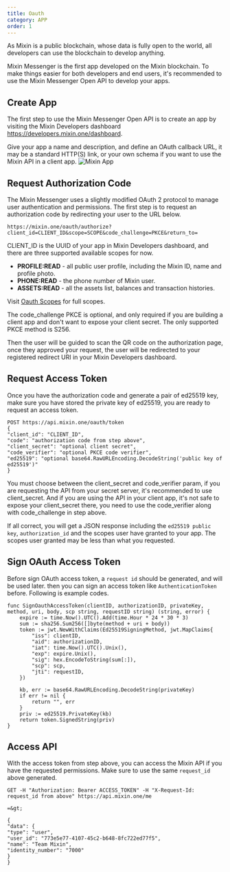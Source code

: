 ```yaml
---
title: Oauth
category: APP
order: 1
---
```


As Mixin is a public blockchain, whose data is fully open to the world, all developers can use the blockchain to develop anything.

Mixin Messenger is the first app developed on the Mixin blockchain. To make things easier for both developers and end users, it's recommended to use the Mixin Messenger Open API to develop your apps.

## Create App

The first step to use the Mixin Messenger Open API is to create an app by visiting the Mixin Developers dashboard https://developers.mixin.one/dashboard.

Give your app a name and description, and define an OAuth callback URL, it may be a standard HTTP(S) link, or your own schema if you want to use the Mixin API in a client app. ![Mixin App](https://images.mixin.one/SWLWR9P7zQ2vu_BfNEBGFmZtQVKWj7fJu156FaVytQgdRghW8mUT7ar62jkvyY7W2vCccljlLtPP3OTSkaJAa1w)

## Request Authorization Code

The Mixin Messenger uses a slightly modified OAuth 2 protocol to manage user authentication and permissions. The first step is to request an authorization code by redirecting your user to the URL below.

`https://mixin.one/oauth/authorize?client_id=CLIENT_ID&scope=SCOPE&code_challenge=PKCE&return_to=`

CLIENT_ID is the UUID of your app in Mixin Developers dashboard, and there are three supported available scopes for now.

* <strong>PROFILE:READ</strong> - all public user profile, including the Mixin ID, name and profile photo.
* <strong>PHONE:READ</strong> - the phone number of Mixin user.</li>
* <strong>ASSETS:READ</strong> - all the assets list, balances and transaction histories.

Visit [Oauth Scopes](/api/b-apps/oauth-scopes/) for full scopes.

The code_challenge PKCE is optional, and only required if you are building a client app and don't want to expose your client secret. The only supported PKCE method is S256.

Then the user will be guided to scan the QR code on the authorization page, once they approved your request, the user will be redirected to your registered redirect URI in your Mixin Developers dashboard.

## Request Access Token

Once you have the authorization code and generate a pair of ed25519 key, make sure you have stored the private key of ed25519, you are ready to request an access token.

```
POST https://api.mixin.one/oauth/token
{
"client_id": "CLIENT_ID",
"code": "authorization code from step above",
"client_secret": "optional client secret",
"code_verifier": "optional PKCE code verifier",
"ed25519": "optional base64.RawURLEncoding.DecodeString('public key of ed25519')"
}
```

You must choose between the client_secret and code_verifier param, if you are requesting the API from your secret server, it's recommended to use client_secret. And if you are using the API in your client app, it's not safe to expose your client_secret there, you need to use the code_verifier along with code_challenge in step above.

If all correct, you will get a JSON response including the `ed25519 public key`, `authorization_id` and the scopes user have granted to your app. The scopes user granted may be less than what you requested.

## Sign OAuth Access Token

Before sign OAuth access token, a `request id` should be generated, and will be used later. then you can sign an access token like `AuthenticationToken` before. Following is example codes.

``` Golang
func SignOauthAccessToken(clientID, authorizationID, privateKey, method, uri, body, scp string, requestID string) (string, error) {
	expire := time.Now().UTC().Add(time.Hour * 24 * 30 * 3)
	sum := sha256.Sum256([]byte(method + uri + body))
	token := jwt.NewWithClaims(Ed25519SigningMethod, jwt.MapClaims{
		"iss": clientID,
		"aid": authorizationID,
		"iat": time.Now().UTC().Unix(),
		"exp": expire.Unix(),
		"sig": hex.EncodeToString(sum[:]),
		"scp": scp,
		"jti": requestID,
	})

	kb, err := base64.RawURLEncoding.DecodeString(privateKey)
	if err != nil {
		return "", err
	}
	priv := ed25519.PrivateKey(kb)
	return token.SignedString(priv)
}
```

## Access API

With the access token from step above, you can access the Mixin API if you have the requested permissions. Make sure to use the same `request_id` above generated.

```
GET -H "Authorization: Bearer ACCESS_TOKEN" -H "X-Request-Id: request_id from above" https://api.mixin.one/me

=&gt;

{
"data": {
"type": "user",
"user_id": "773e5e77-4107-45c2-b648-8fc722ed77f5",
"name": "Team Mixin",
"identity_number": "7000"
}
}
```
